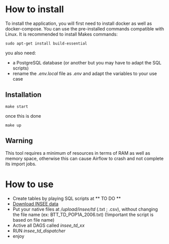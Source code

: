 # How to install

To install the application, you will first need to install docker as well as docker-compose. You can use the pre-installed commands compatible with Linux. It is recommended to install Makes commands: 

```
sudo apt-get install build-essential
```

you also need:
- a PostgreSQL database (or another but you may have to adapt the SQL scripts)
- rename the *.env.local* file as *.env* and adapt the variables to your use case

## Installation

```
make start
```

once this is done

```
make up
```

## Warning

This tool requires a minimum of resources in terms of RAM as well as memory space, otherwise this can cause Airflow to crash and not complete its import jobs.


# How to use

- Create tables by playing SQL scripts at ** TO DO **
- [Download INSEE data](https://www.insee.fr/fr/information/2880845)
- Put your native files at */upload/insee/td* (.txt ; .csv), without changing the file name (ex: BTT_TD_POP1A_2006.txt) (!important the script is based on file name)
- Active all DAGS called *insee_td_xx*
- RUN *insee_td_dispatcher*
- enjoy
